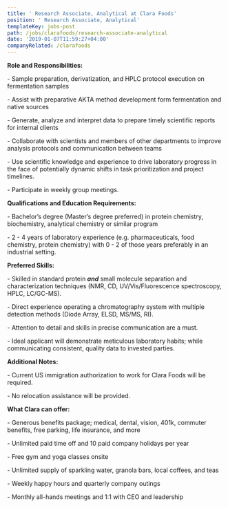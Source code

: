 ```yaml
---
title: ' Research Associate, Analytical at Clara Foods'
position: ' Research Associate, Analytical'
templateKey: jobs-post
path: /jobs/clarafoods/research-associate-analytical
date: '2019-01-07T11:59:27+04:00'
companyRelated: /clarafoods
---
```

**Role and Responsibilities:**

\- Sample preparation, derivatization, and HPLC protocol execution on fermentation samples

\- Assist with preparative AKTA method development form fermentation and native sources

\- Generate, analyze and interpret data to prepare timely scientific reports for internal clients

\- Collaborate with scientists and members of other departments to improve analysis protocols and communication between teams

\- Use scientific knowledge and experience to drive laboratory progress in the face of potentially dynamic shifts in task prioritization and project timelines.

\- Participate in weekly group meetings.



**Qualifications and Education Requirements:**

\- Bachelor’s degree (Master’s degree preferred) in protein chemistry, biochemistry, analytical chemistry or similar program

\- 2 - 4 years of laboratory experience (e.g. pharmaceuticals, food chemistry, protein chemistry) with 0 - 2 of those years preferably in an industrial setting.



**Preferred Skills:**

\- Skilled in standard protein _**and**_ small molecule separation and characterization techniques (NMR, CD, UV/Vis/Fluorescence spectroscopy, HPLC, LC/GC-MS). 

\- Direct experience operating a chromatography system with multiple detection methods (Diode Array, ELSD, MS/MS, RI).

\- Attention to detail and skills in precise communication are a must.

\- Ideal applicant will demonstrate meticulous laboratory habits; while communicating consistent, quality data to invested parties.



**Additional Notes:**

\- Current US immigration authorization to work for Clara Foods will be required.

\- No relocation assistance will be provided.



**What Clara can offer:**

\- Generous benefits package; medical, dental, vision, 401k, commuter benefits, free parking, life insurance, and more

\- Unlimited paid time off and 10 paid company holidays per year

\- Free gym and yoga classes onsite

\- Unlimited supply of sparkling water, granola bars, local coffees, and teas

\- Weekly happy hours and quarterly company outings

\- Monthly all-hands meetings and 1:1 with CEO and leadership
